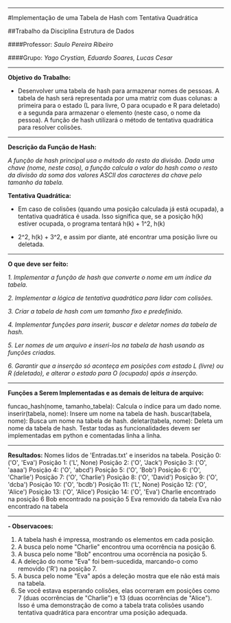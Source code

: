 ___
#Implementação de uma Tabela de Hash com Tentativa Quadrática

##Trabalho da Disciplina Estrutura de Dados

####Professor:
*Saulo Pereira Ribeiro*

####Grupo: 
*Yago Crystian, Eduardo Soares, Lucas Cesar*
___

**Objetivo do Trabalho:**

- Desenvolver uma tabela de hash para armazenar nomes de pessoas. A tabela de hash será
representada por uma matriz com duas colunas: a primeira para o estado (L para livre, O para
ocupado e R para deletado) e a segunda para armazenar o elemento (neste caso, o nome da
pessoa). A função de hash utilizará o método de tentativa quadrática para resolver colisões.
___

**Descrição da Função de Hash:**

*A função de hash principal usa o método do resto da divisão. Dada uma chave (nome, neste
caso), a função calcula o valor do hash como o resto da divisão da soma dos valores ASCII dos
caracteres da chave pelo tamanho da tabela.*

**Tentativa Quadrática:**

- Em caso de colisões (quando uma posição calculada já está ocupada), a tentativa quadrática é
usada. Isso significa que, se a posição h(k) estiver ocupada, o programa tentará h(k) + 1^2, h(k)
+ 2^2, h(k) + 3^2, e assim por diante, até encontrar uma posição livre ou deletada.
___

**O que deve ser feito:**

*1. Implementar a função de hash que converte o nome em um índice da tabela.*

*2. Implementar a lógica de tentativa quadrática para lidar com colisões.*

*3. Criar a tabela de hash com um tamanho fixo e predefinido.*

*4. Implementar funções para inserir, buscar e deletar nomes da tabela de hash.*

*5. Ler nomes de um arquivo e inseri-los na tabela de hash usando as funções criadas.*

*6. Garantir que a inserção só aconteça em posições com estado L (livre) ou R (deletado), e
alterar o estado para O (ocupado) após a inserção.*
___

**Funções a Serem Implementadas e as demais de leitura de arquivo:**

funcao_hash(nome, tamanho_tabela): Calcula o índice para um dado nome.
inserir(tabela, nome): Insere um nome na tabela de hash.
buscar(tabela, nome): Busca um nome na tabela de hash.
deletar(tabela, nome): Deleta um nome da tabela de hash.
Testar todas as funcionalidades devem ser implementadas em python e comentadas linha a
linha.
___

**Resultados:**
Nomes lidos de 'Entradas.txt' e inseridos na tabela.
Posição 0: ('O', 'Eva')
Posição 1: ('L', None)
Posição 2: ('O', 'Jack')
Posição 3: ('O', 'aaaa')
Posição 4: ('O', 'abcd')
Posição 5: ('O', 'Bob')
Posição 6: ('O', 'Charlie')
Posição 7: ('O', 'Charlie')
Posição 8: ('O', 'David')
Posição 9: ('O', 'dcba')
Posição 10: ('O', 'bcdb')
Posição 11: ('L', None)
Posição 12: ('O', 'Alice')
Posição 13: ('O', 'Alice')
Posição 14: ('O', 'Eva')
Charlie encontrado na posição 6
Bob encontrado na posição 5
Eva removido da tabela
Eva não encontrado na tabela
___

**- Observacoes:**
1. A tabela hash é impressa, mostrando os elementos em cada posição.
2. A busca pelo nome "Charlie" encontrou uma ocorrência na posição 6.
3. A busca pelo nome "Bob" encontrou uma ocorrência na posição 5.
4. A deleção do nome "Eva" foi bem-sucedida, marcando-o como removido ('R') na posição 7.
5. A busca pelo nome "Eva" após a deleção mostra que ele não está mais na tabela.
6. Se você estava esperando colisões, elas ocorreram em posições como 7 (duas ocorrências de "Charlie") e 13 (duas ocorrências de "Alice"). Isso é uma demonstração de como a tabela trata colisões usando tentativa quadrática para encontrar uma posição adequada.

